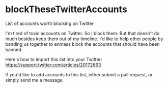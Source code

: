 # blockTheseTwitterAccounts
List of accounts worth blocking on Twitter

I'm tired of toxic accounts on Twitter. So I block them. But that doesn't do much besides keep them out of my timeline. I'd like to help other people by banding us together to enmass block the accounts that should have been banned.

Here's how to import this list into your Twitter: https://support.twitter.com/articles/20172663

If you'd like to add accounts to this list, either submit a pull request, or simply send me a message.
